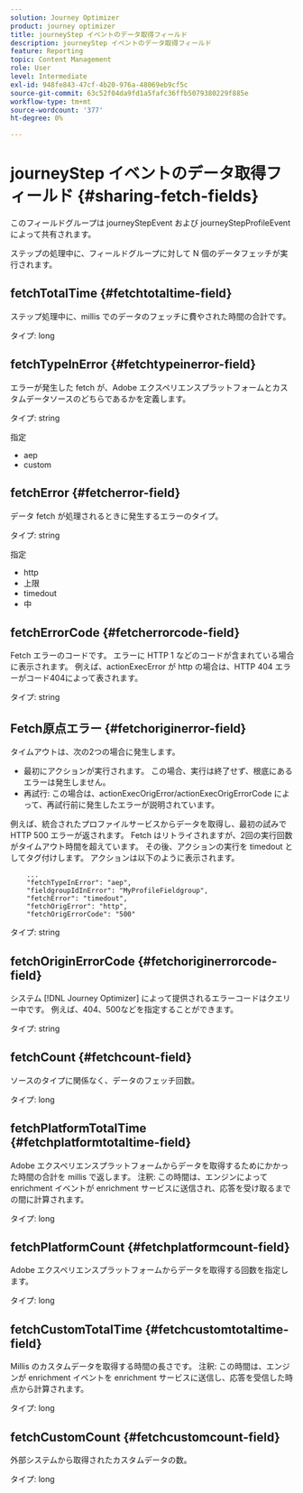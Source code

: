 ```yaml
---
solution: Journey Optimizer
product: journey optimizer
title: journeyStep イベントのデータ取得フィールド
description: journeyStep イベントのデータ取得フィールド
feature: Reporting
topic: Content Management
role: User
level: Intermediate
exl-id: 948fe843-47cf-4b20-976a-48069eb9cf5c
source-git-commit: 63c52f04da9fd1a5fafc36ffb5079380229f885e
workflow-type: tm+mt
source-wordcount: '377'
ht-degree: 0%

---
```


# journeyStep イベントのデータ取得フィールド {#sharing-fetch-fields}

このフィールドグループは journeyStepEvent および journeyStepProfileEvent によって共有されます。

ステップの処理中に、フィールドグループに対して N 個のデータフェッチが実行されます。

## fetchTotalTime {#fetchtotaltime-field}

ステップ処理中に、millis でのデータのフェッチに費やされた時間の合計です。

タイプ: long

## fetchTypeInError {#fetchtypeinerror-field}

エラーが発生した fetch が、Adobe エクスペリエンスプラットフォームとカスタムデータソースのどちらであるかを定義します。

タイプ: string

指定
* aep
* custom

## fetchError {#fetcherror-field}

データ fetch が処理されるときに発生するエラーのタイプ。

タイプ: string

指定
* http
* 上限
* timedout
* 中

## fetchErrorCode {#fetcherrorcode-field}

Fetch エラーのコードです。 エラーに HTTP 1 などのコードが含まれている場合に表示されます。 例えば、actionExecError が http の場合は、HTTP 404 エラーがコード404によって表されます。

タイプ: string

## Fetch原点エラー {#fetchoriginerror-field}

タイムアウトは、次の2つの場合に発生します。

* 最初にアクションが実行されます。 この場合、実行は終了せず、根底にあるエラーは発生しません。
* 再試行: この場合は、actionExecOrigError/actionExecOrigErrorCode によって、再試行前に発生したエラーが説明されています。

例えば、統合されたプロファイルサービスからデータを取得し、最初の試みで HTTP 500 エラーが返されます。 Fetch はリトライされますが、2回の実行回数がタイムアウト時間を超えています。 その後、アクションの実行を timedout としてタグ付けします。 アクションは以下のように表示されます。

```
    ...
    "fetchTypeInError": "aep",
    "fieldgroupIdInError": "MyProfileFieldgroup",
    "fetchError": "timedout",
    "fetchOrigError": "http",
    "fetchOrigErrorCode": "500"
```

タイプ: string

## fetchOriginErrorCode {#fetchoriginerrorcode-field}

システム [!DNL Journey Optimizer] によって提供されるエラーコードはクエリー中です。 例えば、404、500などを指定することができます。

タイプ: string

## fetchCount {#fetchcount-field}

ソースのタイプに関係なく、データのフェッチ回数。

タイプ: long

## fetchPlatformTotalTime {#fetchplatformtotaltime-field}

Adobe エクスペリエンスプラットフォームからデータを取得するためにかかった時間の合計を millis で返します。 注釈: この時間は、エンジンによって enrichment イベントが enrichment サービスに送信され、応答を受け取るまでの間に計算されます。

タイプ: long

## fetchPlatformCount {#fetchplatformcount-field}

Adobe エクスペリエンスプラットフォームからデータを取得する回数を指定します。

タイプ: long

## fetchCustomTotalTime {#fetchcustomtotaltime-field}

Millis のカスタムデータを取得する時間の長さです。 注釈: この時間は、エンジンが enrichment イベントを enrichment サービスに送信し、応答を受信した時点から計算されます。

タイプ: long

## fetchCustomCount {#fetchcustomcount-field}

外部システムから取得されたカスタムデータの数。

タイプ: long
